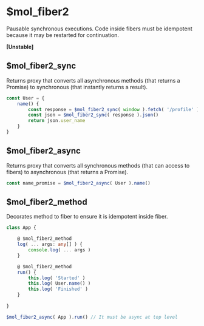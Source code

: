 # $mol_fiber2

Pausable synchronous executions.
Code inside fibers must be idempotent because it may be restarted for continuation.

**[Unstable]**

## $mol_fiber2_sync

Returns proxy that converts all asynchronous methods (that returns a Promise) to synchronous (that instantly returns a result).

```typescript
const User = {
	name() {
		const response = $mol_fiber2_sync( window ).fetch( '/profile' )
		const json = $mol_fiber2_sync( response ).json()
		return json.user_name
	}
}
```

## $mol_fiber2_async

Returns proxy that converts all synchronous methods (that can access to fibers) to asynchronous (that returns a Promise).

```typescript
const name_promise = $mol_fiber2_async( User ).name()
```

## $mol_fiber2_method

Decorates method to fiber to ensure it is idempotent inside fiber.

```typescript
class App {

	@ $mol_fiber2_method
	log( ... args: any[] ) {
		console.log( ... args )
	}

	@ $mol_fiber2_method
	run() {
		this.log( 'Started' )
		this.log( User.name() )
		this.log( 'Finished' )
	}
	
}

$mol_fiber2_async( App ).run() // It must be async at top level
```
